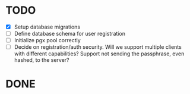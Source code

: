 # TODO

- [x] Setup database migrations
- [ ] Define database schema for user registration
- [ ] Initialize pgx pool correctly
- [ ] Decide on registration/auth security. Will we support multiple clients with different capabilities? Support not sending the passphrase, even hashed, to the server?

# DONE
